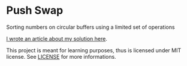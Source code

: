 # Push Swap
Sorting numbers on circular buffers using a limited set of operations

[I wrote an article about my solution here](https://ef3d0c3e.github.io/push_swap/intro.html).

This project is meant for learning purposes, thus is licensed under MIT license. See [LICENSE](./LICENSE) for more informations.
